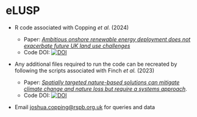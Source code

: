 # eLUSP
+ R code associated with Copping *et al.* (2024)
  + Paper: [*Ambitious onshore renewable energy deployment does not exacerbate future UK land use challenges*](https://www.cell.com/cell-reports-sustainability/fulltext/S2949-7906(24)00195-2)
  + Code DOI: [![DOI](https://zenodo.org/badge/DOI/10.5281/zenodo.10999603.svg)](https://doi.org/10.5281/zenodo.10999603)
+ Any additional files required to run the code can be recreated by following the scripts associated with Finch *et al.* (2023)
  + Paper: [*Spatially targeted nature-based solutions can mitigate climate change and nature loss but require a systems approach*](https://www.sciencedirect.com/science/article/pii/S259033222300444X#appsec2).
  + Code DOI: [![DOI](https://zenodo.org/badge/DOI/10.5281/zenodo.8269105.svg)](https://doi.org/10.5281/zenodo.8269105)


+ Email joshua.copping@rspb.org.uk for queries and data
